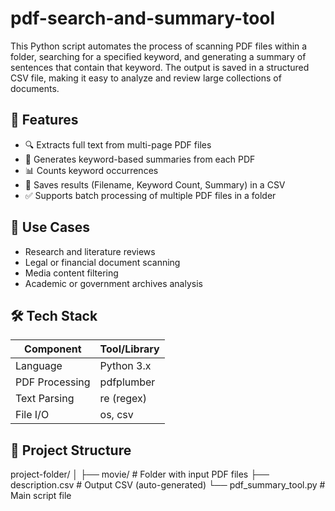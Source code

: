 # pdf-search-and-summary-tool
This Python script automates the process of scanning PDF files within a folder, searching for a specified keyword, and generating a summary of sentences that contain that keyword. The output is saved in a structured CSV file, making it easy to analyze and review large collections of documents.

## 🚀 Features
- 🔍 Extracts full text from multi-page PDF files  
- 🧠 Generates keyword-based summaries from each PDF  
- 📊 Counts keyword occurrences  
- 💾 Saves results (Filename, Keyword Count, Summary) in a CSV  
- ✅ Supports batch processing of multiple PDF files in a folder
  
## 🎯 Use Cases
- Research and literature reviews  
- Legal or financial document scanning  
- Media content filtering  
- Academic or government archives analysis
  
## 🛠 Tech Stack
| Component         | Tool/Library     |
|------------------|------------------|
| Language          | Python 3.x       |
| PDF Processing    | pdfplumber     |
| Text Parsing      | re (regex)     |
| File I/O          | os, csv      |

## 📂 Project Structure
project-folder/
│
├── movie/                  # Folder with input PDF files
├── description.csv         # Output CSV (auto-generated)
└── pdf_summary_tool.py     # Main script file

